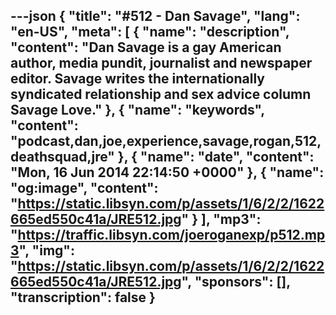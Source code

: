 ---json
{
  "title": "#512 - Dan Savage",
  "lang": "en-US",
  "meta": [
    {
      "name": "description",
      "content": "Dan Savage is a gay American author, media pundit, journalist and newspaper editor. Savage writes the internationally syndicated relationship and sex advice column Savage Love."
    },
    {
      "name": "keywords",
      "content": "podcast,dan,joe,experience,savage,rogan,512,deathsquad,jre"
    },
    {
      "name": "date",
      "content": "Mon, 16 Jun 2014 22:14:50 +0000"
    },
    {
      "name": "og:image",
      "content": "https://static.libsyn.com/p/assets/1/6/2/2/1622665ed550c41a/JRE512.jpg"
    }
  ],
  "mp3": "https://traffic.libsyn.com/joeroganexp/p512.mp3",
  "img": "https://static.libsyn.com/p/assets/1/6/2/2/1622665ed550c41a/JRE512.jpg",
  "sponsors": [],
  "transcription": false
}
---
<episode-header />

<timemark seconds="0" />

<transcribe-call-to-action />

<episode-footer />